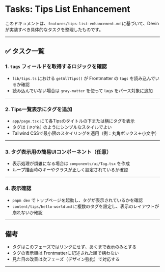 # Tasks: Tips List Enhancement

このドキュメントは、`features/tips-list-enhancement.md` に基づいて、Devinが実装すべき具体的なタスクを整理したものです。

---

## ✅ タスク一覧

### 1. `tags` フィールドを取得するロジックを確認

- `lib/tips.ts` における `getAllTips()` が Frontmatter の `tags` を読み込んでいるか確認
- 読み込んでいない場合は `gray-matter` を使って tags をパース対象に追加

---

### 2. Tips一覧表示にタグを追加

- `app/page.tsx` にて各Tipsのタイトルの下または横にタグを表示
- タグは `[タグ名]` のようにシンプルなスタイルでよい
- Tailwind CSSで最小限のスタイリングを適用（例：丸角ボックス＋小文字）

---

### 3. タグ表示用の簡易UIコンポーネント（任意）

- 表示処理が煩雑になる場合は `components/ui/Tag.tsx` を作成
- ループ描画時のキーやクラスが正しく設定されているか確認

---

### 4. 表示確認

- `pnpm dev` でトップページを起動し、タグが表示されているかを確認
- `content/tips/hello-world.md` に複数のタグを設定し、表示のレイアウトが崩れないか確認

---

## 備考

- タグはこのフェーズではリンクにせず、あくまで表示のみとする
- タグの表示順は Frontmatterに記述された順で構わない
- 見た目の改善は次フェーズ（デザイン強化）で対応する

---
